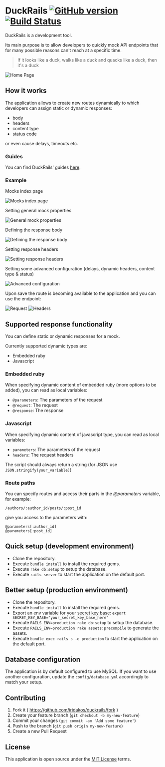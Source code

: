 # DuckRails [![GitHub version](https://badge.fury.io/gh/iridakos%2Fduckrails.png?a=1)](https://badge.fury.io/gh/iridakos%2Fduckrails?a=1) [![Build Status](https://travis-ci.org/iridakos/duckrails.svg?branch=master)](https://travis-ci.org/iridakos/duckrails)

DuckRails is a development tool.

Its main purpose is to allow developers to quickly mock API endpoints that for many possible reasons can't reach at a specific time.

> If it looks like a duck, walks like a duck and quacks like a duck, then it's a duck

![Home Page](http://i.imgur.com/3hm0Gaj.png)

## How it works

The application allows to create new routes dynamically to which developers can assign static or dynamic responses:

- body
- headers
- content type
- status code

or even cause delays, timeouts etc.

### Guides

You can find DuckRails' guides [here](http://www.arubystory.com/p/duckrails-tutorial.html).

### Example

Mocks index page

![Mocks index page](http://i.imgur.com/lD1fArF.png)

Setting general mock properties

![General mock properties](http://i.imgur.com/aBPIPUe.png)

Defining the response body

![Defining the response body](http://i.imgur.com/Sa6wern.png)

Setting response headers

![Setting response headers](http://i.imgur.com/ql2UR0f.png)

Setting some advanced configuration (delays, dynamic headers, content type & status)

![Advanced configuration](http://i.imgur.com/wXNVULN.png)

Upon save the route is becoming available to the application and you can use the endpoint:

![Request](http://i.imgur.com/NaCIqs9.png)
![Headers](http://i.imgur.com/1jZciKH.png)

## Supported response functionality

You can define static or dynamic responses for a mock.

Currently supported dynamic types are:

- Embedded ruby
- Javascript

### Embedded ruby

When specifying dynamic content of embedded ruby (more options to be added), you can read as local variables:

- <code>@parameters</code>: The parameters of the request
- <code>@request</code>: The request
- <code>@response</code>: The response

### Javascript

When specifying dynamic content of javascript type, you can read as local variables:

- <code>parameters</code>: The parameters of the request
- <code>headers</code>: The request headers

The script should always return a string (for JSON use <code>JSON.stringify(your_variable)</code>)

### Route paths

You can specify routes and access their parts in the *@parameters* variable, for example:

<pre><code>/authors/:author_id/posts/:post_id</code></pre>

give you access to the parameters with:

<pre><code>@parameters[:author_id]
@parameters[:post_id]</code></pre>

## Quick setup (development environment)

* Clone the repository.
* Execute <code>bundle install</code> to install the required gems.
* Execute <code>rake db:setup</code> to setup the database.
* Execute <code>rails server</code> to start the application on the default port.

## Better setup (production environment)
* Clone the repository.
* Execute <code>bundle install</code> to install the required gems.
* Export an env variable for your [secret key base](http://stackoverflow.com/questions/23726110/missing-production-secret-key-base-in-rails): <code>export SECRET_KEY_BASE="your_secret_key_base_here"</code>
* Execute <code>RAILS_ENV=production rake db:setup</code> to setup the database.
* Execute <code>RAILS_ENV=production rake assets:precompile</code> to generate the assets.
* Execute <code>bundle exec rails s -e production</code> to start the application on the default port.

## Database configuration

The application is by default configured to use MySQL. If you want to use another configuration, update the <code>config/database.yml</code> accordingly to match your setup.

## Contributing

1. Fork it ( https://github.com/iridakos/duckrails/fork )
2. Create your feature branch (`git checkout -b my-new-feature`)
3. Commit your changes (`git commit -am 'Add some feature'`)
4. Push to the branch (`git push origin my-new-feature`)
5. Create a new Pull Request

## License

This application is open source under the [MIT License](https://opensource.org/licenses/MIT) terms.
